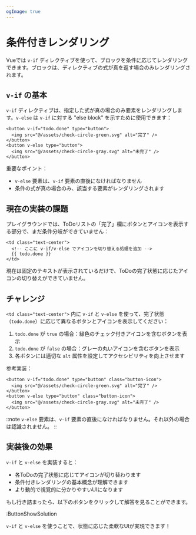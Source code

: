 ```yaml
---
ogImage: true
---
```


# 条件付きレンダリング

Vueでは `v-if` ディレクティブを使って、ブロックを条件に応じてレンダリングできます。ブロックは、ディレクティブの式が真を返す場合のみレンダリングされます。

## `v-if` の基本

`v-if` ディレクティブは、指定した式が真の場合のみ要素をレンダリングします。`v-else` は `v-if` に対する "else block" を示すために使用できます：

```vue
<button v-if="todo.done" type="button">
  <img src="@/assets/check-circle-green.svg" alt="完了" />
</button>
<button v-else type="button">
  <img src="@/assets/check-circle-gray.svg" alt="未完了" />
</button>
```

重要なポイント：
- `v-else` 要素は、`v-if` 要素の直後になければなりません
- 条件の式が真の場合のみ、該当する要素がレンダリングされます

## 現在の実装の課題

プレイグラウンドでは、ToDoリストの「完了」欄にボタンとアイコンを表示する部分で、まだ条件分岐ができていません：

```vue
<td class="text-center">
  <!-- ここに v-if/v-else でアイコンを切り替える処理を追加 -->
  {{ todo.done }}
</td>
```

現在は固定のテキストが表示されているだけで、ToDoの完了状態に応じたアイコンの切り替えができていません。

## チャレンジ

`<td class="text-center">` 内に `v-if` と `v-else` を使って、完了状態（`todo.done`）に応じて異なるボタンとアイコンを表示してください：

1. `todo.done` が `true` の場合：緑色のチェック付きアイコンを含むボタンを表示
2. `todo.done` が `false` の場合：グレーの丸いアイコンを含むボタンを表示
3. 各ボタンには適切な `alt` 属性を設定してアクセシビリティを向上させます

参考実装：
```vue
<button v-if="todo.done" type="button" class="button-icon">
  <img src="@/assets/check-circle-green.svg" alt="完了" />
</button>
<button v-else type="button" class="button-icon">
  <img src="@/assets/check-circle-gray.svg" alt="未完了" />
</button>
```

::note
`v-else` 要素は、`v-if` 要素の直後になければなりません。それ以外の場合は認識されません。
::

## 実装後の効果

`v-if` と `v-else` を実装すると：
- 各ToDoの完了状態に応じてアイコンが切り替わります
- 条件付きレンダリングの基本概念が理解できます
- より動的で視覚的に分かりやすいUIになります

もし行き詰まったら、以下のボタンをクリックして解答を見ることができます。

:ButtonShowSolution

`v-if` と `v-else` を使うことで、状態に応じた柔軟なUIが実現できます！
